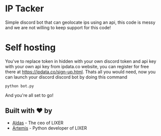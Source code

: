# IP Tacker
Simple discord bot that can geolocate ips using an api, this code is messy and we are not willing to keep support for this code!

# Self hosting
You've to replace token in hidden with your own discord token and api key with your own api key from ipdata.co website, you can register for free there at https://ipdata.co/sign-up.html. Thats all you would need, now you can launch your discord discord bot by doing this command
```
python bot.py
```
And you're all set to go!

## Built with ❤️ by

* [Aldas](https://github.com/AXDZ) - The ceo of LIXER
* [Artemis](https://github.com/ArtemisFowlJnr) - Python developer of LIXER
